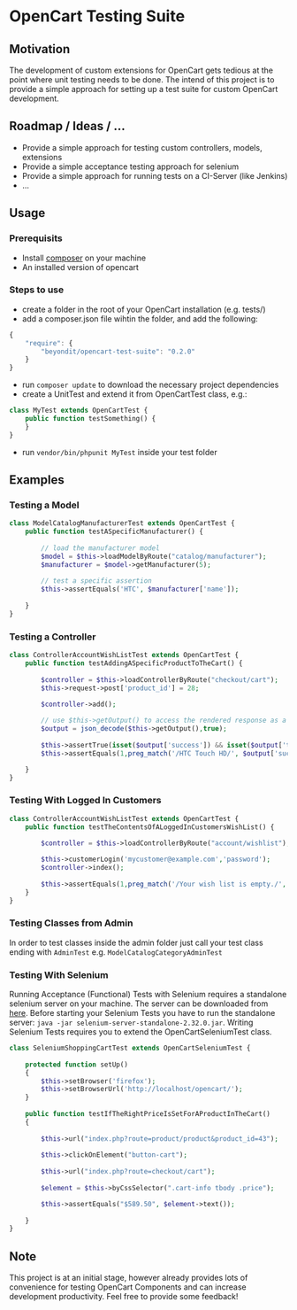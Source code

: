 # OpenCart Testing Suite

## Motivation
The development of custom extensions for OpenCart gets tedious at the point where unit testing needs to be done. The intend of this project is to provide a simple approach for setting up a test suite for custom OpenCart development.

## Roadmap / Ideas / ...
* Provide a simple approach for testing custom controllers, models, extensions
* Provide a simple acceptance testing approach for selenium
* Provide a simple approach for running tests on a CI-Server (like Jenkins)
* ...

## Usage

### Prerequisits
* Install [composer](http://getcomposer.org/) on your machine
* An installed version of opencart

### Steps to use
* create a folder in the root of your OpenCart installation (e.g. tests/)
* add a composer.json file wihtin the folder, and add the following:

```javascript
{
	"require": {
		"beyondit/opencart-test-suite": "0.2.0"
	}
}
```
* run `composer update` to download the necessary project dependencies
* create a UnitTest and extend it from OpenCartTest class, e.g.:

```php
class MyTest extends OpenCartTest {	
    public function testSomething() {			
    }	
}
```
* run `vendor/bin/phpunit MyTest` inside your test folder
			
## Examples

### Testing a Model

```php
class ModelCatalogManufacturerTest extends OpenCartTest {	
	public function testASpecificManufacturer() {
		
		// load the manufacturer model
		$model = $this->loadModelByRoute("catalog/manufacturer");
		$manufacturer = $model->getManufacturer(5);		
		
		// test a specific assertion
		$this->assertEquals('HTC', $manufacturer['name']);
		
	}	
}
```

### Testing a Controller
```php
class ControllerAccountWishListTest extends OpenCartTest {	
	public function testAddingASpecificProductToTheCart() {
		
		$controller = $this->loadControllerByRoute("checkout/cart");
		$this->request->post['product_id'] = 28;

		$controller->add();
		
		// use $this->getOutput() to access the rendered response as a string
		$output = json_decode($this->getOutput(),true);	
		
		$this->assertTrue(isset($output['success']) && isset($output['total']));
		$this->assertEquals(1,preg_match('/HTC Touch HD/', $output['success']));

	}	
}
```

### Testing With Logged In Customers
```php
class ControllerAccountWishListTest extends OpenCartTest {	
	public function testTheContentsOfALoggedInCustomersWishList() {
		
		$controller = $this->loadControllerByRoute("account/wishlist");	

		$this->customerLogin('mycustomer@example.com','password');
		$controller->index();
		
		$this->assertEquals(1,preg_match('/Your wish list is empty./', $this->getOutput()));
	}	
}
```

### Testing Classes from Admin
In order to test classes inside the admin folder just call your test class ending with `AdminTest` e.g. `ModelCatalogCategoryAdminTest`

### Testing With Selenium
Running Acceptance (Functional) Tests with Selenium requires a standalone selenium server on your machine.
The server can be downloaded from [here](http://code.google.com/p/selenium/downloads/list). Before starting your Selenium Tests
you have to run the standalone server: `java -jar selenium-server-standalone-2.32.0.jar`. Writing Selenium Tests requires you to extend the OpenCartSeleniumTest class.

```php
class SeleniumShoppingCartTest extends OpenCartSeleniumTest {	
    
    protected function setUp()
    {
        $this->setBrowser('firefox');
        $this->setBrowserUrl('http://localhost/opencart/');
    }
 
    public function testIfTheRightPriceIsSetForAProductInTheCart()
    {
       
    	$this->url("index.php?route=product/product&product_id=43");
    	
        $this->clickOnElement("button-cart");
        
        $this->url("index.php?route=checkout/cart");
        
        $element = $this->byCssSelector(".cart-info tbody .price");

        $this->assertEquals("$589.50", $element->text());
              
    }
}
```

## Note
This project is at an initial stage, however already provides lots of convenience for testing OpenCart Components and can increase development productivity. Feel free to provide some feedback!
